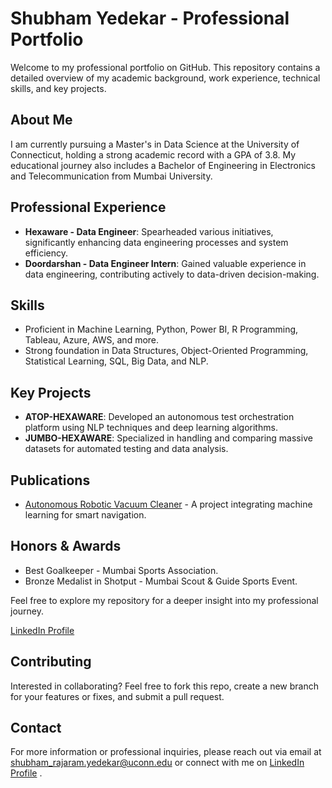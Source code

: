 # Shubham Yedekar - Professional Portfolio

Welcome to my professional portfolio on GitHub. This repository contains a detailed overview of my academic background, work experience, technical skills, and key projects. 

## About Me

I am currently pursuing a Master's in Data Science at the University of Connecticut, holding a strong academic record with a GPA of 3.8. My educational journey also includes a Bachelor of Engineering in Electronics and Telecommunication from Mumbai University.

## Professional Experience

- **Hexaware - Data Engineer**: Spearheaded various initiatives, significantly enhancing data engineering processes and system efficiency.
- **Doordarshan - Data Engineer Intern**: Gained valuable experience in data engineering, contributing actively to data-driven decision-making.

## Skills

- Proficient in Machine Learning, Python, Power BI, R Programming, Tableau, Azure, AWS, and more.
- Strong foundation in Data Structures, Object-Oriented Programming, Statistical Learning, SQL, Big Data, and NLP.

## Key Projects

- **ATOP-HEXAWARE**: Developed an autonomous test orchestration platform using NLP techniques and deep learning algorithms.
- **JUMBO-HEXAWARE**: Specialized in handling and comparing massive datasets for automated testing and data analysis.

## Publications

- [Autonomous Robotic Vacuum Cleaner](https://irjiet.com/Volume-5/Issue-4-April-2021/Autonomous-Robotic-Vacuum-Cleaner/437) - A project integrating machine learning for smart navigation.

## Honors & Awards

- Best Goalkeeper - Mumbai Sports Association.
- Bronze Medalist in Shotput - Mumbai Scout & Guide Sports Event.

Feel free to explore my repository for a deeper insight into my professional journey.

[LinkedIn Profile](https://www.linkedin.com/in/shubham-yedekar-8a2a141b7)


## Contributing

Interested in collaborating? Feel free to fork this repo, create a new branch for your features or fixes, and submit a pull request.

## Contact

For more information or professional inquiries, please reach out via email at shubham_rajaram.yedekar@uconn.edu or connect with me on [LinkedIn Profile](https://www.linkedin.com/in/shubham-yedekar-8a2a141b7)
.


